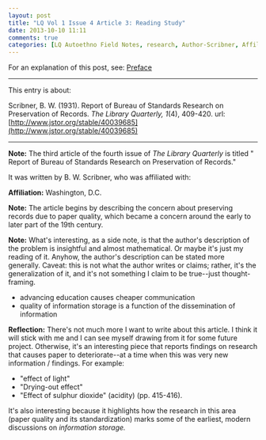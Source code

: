 ```yaml
---
layout: post
title: "LQ Vol 1 Issue 4 Article 3: Reading Study"
date: 2013-10-10 11:11
comments: true
categories: [LQ Autoethno Field Notes, research, Author-Scribner, Affil-Washington DC]
---
```


For an explanation of this post, see:
[Preface](/blog/2013/08/14/lq-autoethnography-research-journal-preface/)

---

This entry is about:

Scribner, B. W. (1931). Report of Bureau of Standards Research on
Preservation of Records. *The Library Quarterly, 1*(4), 409-420.
url:[http://www.jstor.org/stable/40039685](http://www.jstor.org/stable/40039685)

---

**Note:** The third article of the fourth issue of *The Library
Quarterly* is titled " Report of Bureau of Standards Research on
Preservation of Records."

It was written by B. W. Scribner, who was affiliated with:

**Affiliation:** Washington, D.C.

**Note:** The article begins by describing the concern about
preserving records due to paper quality, which became a concern
around the early to later part of the 19th century.

**Note:** What's interesting, as a side note, is that the author's
description of the problem is insightful and almost mathematical.
Or maybe it's just my reading of it. Anyhow, the author's
description can be stated more generally. Caveat: this is not what
the author writes or claims; rather, it's the generalization of
it, and it's not something I claim to be true--just
thought-framing.

- advancing education causes cheaper communication
- quality of information storage is a function of the
  dissemination of information

**Reflection:** There's not much more I want to write about this
article. I think it will stick with me and I can see myself
drawing from it for some future project. Otherwise, it's an
interesting piece that reports findings on research that causes
paper to deteriorate--at a time when this was very new information
/ findings. For example:

- "effect of light"
- "Drying-out effect"
- "Effect of sulphur dioxide" (acidity) (pp. 415-416).

It's also interesting because it highlights how the research in
this area (paper quality and its standardization) marks some of
the earliest, modern discussions on *information storage.*
